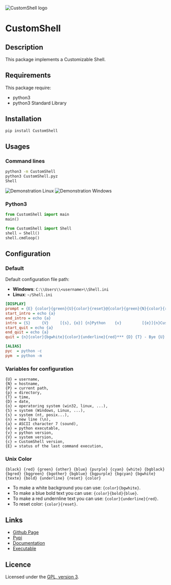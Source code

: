 ![CustomShell logo](https://mauricelambert.github.io/info/python/code/CustomShell_small.png "CustomShell logo")

# CustomShell

## Description

This package implements a Customizable Shell.

## Requirements

This package require:
 - python3
 - python3 Standard Library

## Installation

```bash
pip install CustomShell
```

## Usages

### Command lines

```bash
python3 -m CustomShell
python3 CustomShell.pyz
Shell
```

![Demonstration Linux](https://mauricelambert.github.io/info/python/code/CustomShell_linux.JPG)
![Demonstration Windows](https://mauricelambert.github.io/info/python/code/CustomShell_windows.JPG)

### Python3

```python
from CustomShell import main
main()

from CustomShell import Shell
shell = Shell()
shell.cmdloop()
```

## Configuration

### Default

Default configuration file path:
 - **Windows**: `C:\\Users\\<username>\\Shell.ini`
 - **Linux**: `~/Shell.ini`

```ini
[DISPLAY]
prompt = {E} {color}{green}{U}{color}{reset}@{color}{green}{N}{color}{reset}:{color}{green}{P}{color}{reset}$
start_intro = echo {a}
end_intro = echo {a}
intro = {S}     {V}     [{s}, {o}] {n}Python    {v}         [{e}]{n}CustomShell     {c}         [GPL-3.0]{n}{n}{color}{bgwhite}{color}{bold}{blue}*** {D} {T} - Welcome in CustomShell {U} ! ***{color}{reset}{n}
start_quit = echo {a}
end_quit = echo {a}
quit = {n}{color}{bgwhite}{color}{underline}{red}*** {D} {T} - Bye {U} ! ***{color}{reset}{n}

[ALIAS]
pyc  = python -c 
pym  = python -m 


```

### Variables for configuration

```
{U} = username,
{N} = hostname,
{P} = current path,
{p} = directory,
{T} = time,
{D} = date,
{o} = operatoring system (win32, linux, ...),
{S} = system (Windows, Linux, ...),
{s} = system (nt, posix...),
{n} = new line (\n),
{a} = ASCII character 7 (sound),
{e} = python executable,
{v} = python version,
{V} = system version,
{c} = CustomShell version,
{E} = status of the last command execution,
```

### Unix Color

```
{black} {red} {green} {other} {blue} {purple} {cyan} {white} {bgblack} {bgred} {bggreen} {bgother} {bgblue} {bgpurple} {bgcyan} {bgwhite} {texte} {bold} {underline} {reset} {color}
```

 - To make a white background you can use: `{color}{bgwhite}`.
 - To make a blue bold text you can use: `{color}{bold}{blue}`.
 - To make a red undernline text you can use: `{color}{underline}{red}`.
 - To reset color: `{color}{reset}`.

## Links

 - [Github Page](https://github.com/mauricelambert/CustomShell)
 - [Pypi](https://pypi.org/project/CustomShell/)
 - [Documentation](https://mauricelambert.github.io/info/python/code/CustomShell.html)
 - [Executable](https://mauricelambert.github.io/info/python/code/CustomShell.pyz)

## Licence

Licensed under the [GPL, version 3](https://www.gnu.org/licenses/).
